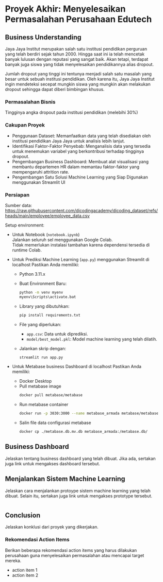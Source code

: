 # Proyek Akhir: Menyelesaikan Permasalahan Perusahaan Edutech

## Business Understanding

Jaya Jaya Institut merupakan salah satu institusi pendidikan perguruan yang telah berdiri sejak tahun 2000. Hingga saat ini ia telah mencetak banyak lulusan dengan reputasi yang sangat baik. Akan tetapi, terdapat banyak juga siswa yang tidak menyelesaikan pendidikannya alias dropout.

Jumlah dropout yang tinggi ini tentunya menjadi salah satu masalah yang besar untuk sebuah institusi pendidikan. Oleh karena itu, Jaya Jaya Institut ingin mendeteksi secepat mungkin siswa yang mungkin akan melakukan dropout sehingga dapat diberi bimbingan khusus.

### Permasalahan Bisnis

Tingginya angka dropout pada institusi pendidikan (melebihi 30%)

### Cakupan Proyek

- Penggunaan Dataset: Memanfaatkan data yang telah disediakan oleh institusi pendidikan Jaya Jaya untuk analisis lebih lanjut.
- Identifikasi Faktor-Faktor Penyebab: Menganalisis data yang tersedia untuk menemukan variabel yang berkontribusi terhadap tingginya dropout.
- Pengembangan Business Dashboard: Membuat alat visualisasi yang membantu departemen HR dalam memantau faktor-faktor yang mempengaruhi attrition rate.
- Pengembangan Satu Solusi Machine Learning yang Siap Digunakan menggunakan Streamlit UI

### Persiapan

Sumber data:  
https://raw.githubusercontent.com/dicodingacademy/dicoding_dataset/refs/heads/main/employee/employee_data.csv

Setup environment:

- Untuk Notebook (`notebook.ipynb`)  
  Jalankan seluruh sel menggunakan Google Colab.  
  Tidak memerlukan instalasi tambahan karena dependensi tersedia di runtime Colab.

- Untuk Prediksi Machine Learning (`app.py`) menggunakan Streamlit di localhost
  Pastikan Anda memiliki:

  - Python 3.11.x
  - Buat Environment Baru:
    ```bash
    python -m venv myenv
    myenv\Scripts\activate.bat
    ```
  - Library yang dibutuhkan:
    ```bash
    pip install requirements.txt
    ```
  - File yang diperlukan:

    - `app.csv`: Data untuk diprediksi.
    - `model/best_model.pkl`: Model machine learning yang telah dilatih.

  - Jalankan skrip dengan:
    ```bash
    streamlit run app.py
    ```

- Untuk Metabase business Dashboard di localhost
  Pastikan Anda memiliki:

  - Docker Desktop
  - Pull metabase image
    ```bash
    docker pull metabase/metabase
    ```
  - Run metabase container
    ```bash
    docker run -p 3030:3000 --name metabase_armada metabase/metabase
    ```
  - Salin file data configurasi metabase
    ```bash
    docker cp ./metabase.db.mv.db metabase_armada:/metabase.db/
    ```

## Business Dashboard

Jelaskan tentang business dashboard yang telah dibuat. Jika ada, sertakan juga link untuk mengakses dashboard tersebut.

## Menjalankan Sistem Machine Learning

Jelaskan cara menjalankan protoype sistem machine learning yang telah dibuat. Selain itu, sertakan juga link untuk mengakses prototype tersebut.

```

```

## Conclusion

Jelaskan konklusi dari proyek yang dikerjakan.

### Rekomendasi Action Items

Berikan beberapa rekomendasi action items yang harus dilakukan perusahaan guna menyelesaikan permasalahan atau mencapai target mereka.

- action item 1
- action item 2
